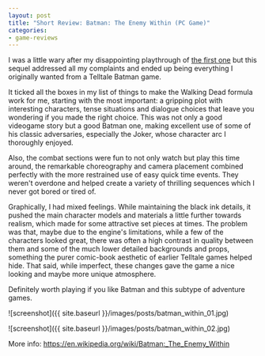 ```yaml
---
layout: post
title: "Short Review: Batman: The Enemy Within (PC Game)"
categories:
- game-reviews
---
```


<p>
I was a little wary after my disappointing playthrough of <a href='https://blog.binarynonsense.com/2020/10/19/short-review-batman-telltale-pc/'>the first one</a> but this sequel addressed all my complaints and ended up being everything I originally wanted from a Telltale Batman game.
</p>
<p>
It ticked all the boxes in my list of things to make the Walking Dead formula work for me, starting with the most important: a gripping plot with interesting characters, tense situations and dialogue choices that leave you wondering if you made the right choice. This was not only a good videogame story but a good Batman one, making excellent use of some of his classic adversaries, especially the Joker, whose character arc I thoroughly enjoyed.
</p>
<p>
Also, the combat sections were fun to not only watch but play this time around, the remarkable choreography and camera placement combined perfectly with the more restrained use of easy quick time events. They weren't overdone and helped create a variety of thrilling sequences which I never got bored or tired of.
</p>
<p>
Graphically, I had mixed feelings. While maintaining the black ink details, it pushed the main character models and materials a little further towards realism, which made for some attractive set pieces at times. The problem was that, maybe due to the engine's limitations, while a few of the characters looked great, there was often a high contrast in quality between them and some of the much lower detailed backgrounds and props, something the purer comic-book aesthetic of earlier Telltale games helped hide. That said, while imperfect, these changes gave the game a nice looking and maybe more unique atmosphere.
</p>
<p>
Definitely worth playing if you like Batman and this subtype of adventure games.
</p>


![screenshot]({{ site.baseurl }}/images/posts/batman_within_01.jpg)

![screenshot]({{ site.baseurl }}/images/posts/batman_within_02.jpg)


<p>More info: <a href="https://en.wikipedia.org/wiki/Batman:_The_Enemy_Within">https://en.wikipedia.org/wiki/Batman:_The_Enemy_Within</a><p>
